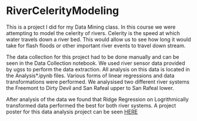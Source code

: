 # RiverCelerityModeling
This is a project I did for my Data Mining class. In this course we were attempting to model the celerity of rivers. Celerity is the speed at which water travels down a river bed. This would allow us to see how long it would take for flash floods or other important river events to travel down stream.

The data collection for this project had to be done manually and can be seen in the Data Collection notebook. We used river sensor data provided by ugss to perform the data extraction. All analysis on this data is located in the Analysis*.ipynb files. Various forms of linear regressions and data transformations were performed. We analysised two different river systems the Freemont to Dirty Devil and San Rafeal upper to San Rafeal lower.

After analysis of the data we found that Ridge Regression on Logrithmically transformed data performed the best for both river systems. A project poster for this data analysis project can be seen [HERE](https://github.com/ssmele/RiverCelerityModeling/blob/master/project_poster.pdf)
